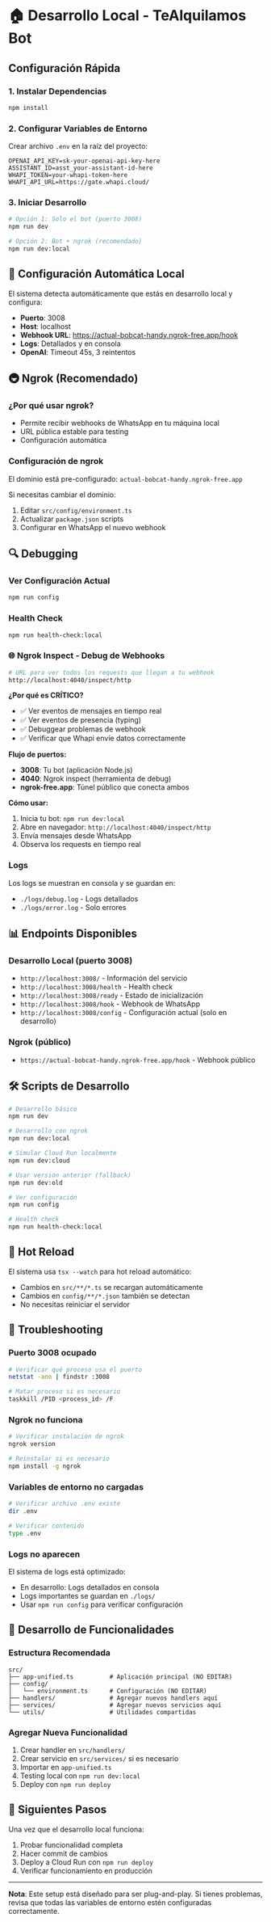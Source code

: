 # 🏠 Desarrollo Local - TeAlquilamos Bot

## Configuración Rápida

### 1. Instalar Dependencias
```bash
npm install
```

### 2. Configurar Variables de Entorno
Crear archivo `.env` en la raíz del proyecto:
```env
OPENAI_API_KEY=sk-your-openai-api-key-here
ASSISTANT_ID=asst_your-assistant-id-here
WHAPI_TOKEN=your-whapi-token-here
WHAPI_API_URL=https://gate.whapi.cloud/
```

### 3. Iniciar Desarrollo
```bash
# Opción 1: Solo el bot (puerto 3008)
npm run dev

# Opción 2: Bot + ngrok (recomendado)
npm run dev:local
```

## 🔧 Configuración Automática Local

El sistema detecta automáticamente que estás en desarrollo local y configura:

- **Puerto**: 3008
- **Host**: localhost
- **Webhook URL**: https://actual-bobcat-handy.ngrok-free.app/hook
- **Logs**: Detallados y en consola
- **OpenAI**: Timeout 45s, 3 reintentos

## 🚇 Ngrok (Recomendado)

### ¿Por qué usar ngrok?
- Permite recibir webhooks de WhatsApp en tu máquina local
- URL pública estable para testing
- Configuración automática

### Configuración de ngrok
El dominio está pre-configurado: `actual-bobcat-handy.ngrok-free.app`

Si necesitas cambiar el dominio:
1. Editar `src/config/environment.ts`
2. Actualizar `package.json` scripts
3. Configurar en WhatsApp el nuevo webhook

## 🔍 Debugging

### Ver Configuración Actual
```bash
npm run config
```

### Health Check
```bash
npm run health-check:local
```

### 🌐 Ngrok Inspect - Debug de Webhooks
```bash
# URL para ver todos los requests que llegan a tu webhook
http://localhost:4040/inspect/http
```

**¿Por qué es CRÍTICO?**
- ✅ Ver eventos de mensajes en tiempo real
- ✅ Ver eventos de presencia (typing)
- ✅ Debuggear problemas de webhook
- ✅ Verificar que Whapi envíe datos correctamente

**Flujo de puertos:**
- **3008**: Tu bot (aplicación Node.js)
- **4040**: Ngrok inspect (herramienta de debug)
- **ngrok-free.app**: Túnel público que conecta ambos

**Cómo usar:**
1. Inicia tu bot: `npm run dev:local`
2. Abre en navegador: `http://localhost:4040/inspect/http`
3. Envía mensajes desde WhatsApp
4. Observa los requests en tiempo real

### Logs
Los logs se muestran en consola y se guardan en:
- `./logs/debug.log` - Logs detallados
- `./logs/error.log` - Solo errores

## 📊 Endpoints Disponibles

### Desarrollo Local (puerto 3008)
- `http://localhost:3008/` - Información del servicio
- `http://localhost:3008/health` - Health check
- `http://localhost:3008/ready` - Estado de inicialización
- `http://localhost:3008/hook` - Webhook de WhatsApp
- `http://localhost:3008/config` - Configuración actual (solo en desarrollo)

### Ngrok (público)
- `https://actual-bobcat-handy.ngrok-free.app/hook` - Webhook público

## 🛠️ Scripts de Desarrollo

```bash
# Desarrollo básico
npm run dev

# Desarrollo con ngrok
npm run dev:local

# Simular Cloud Run localmente
npm run dev:cloud

# Usar versión anterior (fallback)
npm run dev:old

# Ver configuración
npm run config

# Health check
npm run health-check:local
```

## 🔄 Hot Reload

El sistema usa `tsx --watch` para hot reload automático:
- Cambios en `src/**/*.ts` se recargan automáticamente
- Cambios en `config/**/*.json` también se detectan
- No necesitas reiniciar el servidor

## 🐛 Troubleshooting

### Puerto 3008 ocupado
```bash
# Verificar qué proceso usa el puerto
netstat -ano | findstr :3008

# Matar proceso si es necesario
taskkill /PID <process_id> /F
```

### Ngrok no funciona
```bash
# Verificar instalación de ngrok
ngrok version

# Reinstalar si es necesario
npm install -g ngrok
```

### Variables de entorno no cargadas
```bash
# Verificar archivo .env existe
dir .env

# Verificar contenido
type .env
```

### Logs no aparecen
El sistema de logs está optimizado:
- En desarrollo: Logs detallados en consola
- Logs importantes se guardan en `./logs/`
- Usar `npm run config` para verificar configuración

## 📝 Desarrollo de Funcionalidades

### Estructura Recomendada
```
src/
├── app-unified.ts          # Aplicación principal (NO EDITAR)
├── config/
│   └── environment.ts      # Configuración (NO EDITAR)
├── handlers/               # Agregar nuevos handlers aquí
├── services/               # Agregar nuevos servicios aquí
└── utils/                  # Utilidades compartidas
```

### Agregar Nueva Funcionalidad
1. Crear handler en `src/handlers/`
2. Crear servicio en `src/services/` si es necesario
3. Importar en `app-unified.ts`
4. Testing local con `npm run dev:local`
5. Deploy con `npm run deploy`

## 🚀 Siguientes Pasos

Una vez que el desarrollo local funciona:
1. Probar funcionalidad completa
2. Hacer commit de cambios
3. Deploy a Cloud Run con `npm run deploy`
4. Verificar funcionamiento en producción

---

**Nota**: Este setup está diseñado para ser plug-and-play. Si tienes problemas, revisa que todas las variables de entorno estén configuradas correctamente. 